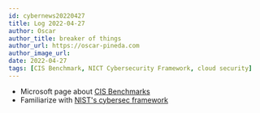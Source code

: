 ```yaml
---
id: cybernews20220427
title: Log 2022-04-27
author: Oscar
author_title: breaker of things
author_url: https://oscar-pineda.com
author_image_url:
date: 2022-04-27
tags: [CIS Benchmark, NICT Cybersecurity Framework, cloud security]
---
```


- Microsoft page about [CIS Benchmarks](https://docs.microsoft.com/en-us/compliance/regulatory/offering-cis-benchmark#:~:text=CIS%20benchmarks%20are%20configuration%20baselines,organizations%20improve%20their%20cyberdefense%20capabilities.)
- Familiarize with [NIST's cybersec framework](https://www.nist.gov/cyberframework/online-learning/components-framework)
